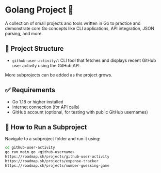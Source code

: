 # Golang Project 🐹

A collection of small projects and tools written in Go to practice and demonstrate core Go concepts like CLI applications, API integration, JSON parsing, and more.

## 📁 Project Structure

- `github-user-activity/`: CLI tool that fetches and displays recent GitHub user activity using the GitHub API.

More subprojects can be added as the project grows.

## ✅ Requirements

- Go 1.18 or higher installed
- Internet connection (for API calls)
- GitHub account (optional, for testing with public GitHub usernames)

## 🚀 How to Run a Subproject

Navigate to a subproject folder and run it using:

```bash
cd github-user-activity
go run main.go <github-username>
https://roadmap.sh/projects/github-user-activity
https://roadmap.sh/projects/expense-tracker
https://roadmap.sh/projects/number-guessing-game
